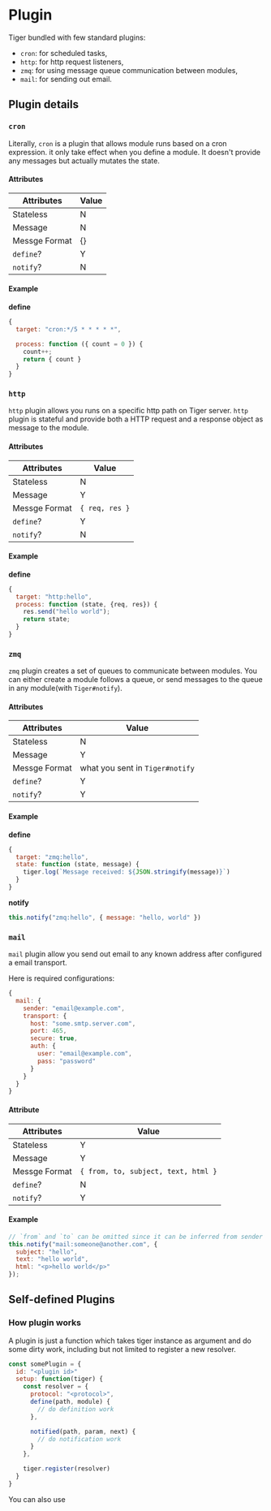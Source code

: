 # Plugin

Tiger bundled with few standard plugins:

  - `cron`: for scheduled tasks,
  - `http`: for http request listeners,
  - `zmq`: for using message queue communication between modules,
  - `mail`: for sending out email.

## Plugin details

### `cron`

Literally, `cron` is a plugin that allows module runs based on a cron expression. it only take effect when you define a module. It doesn't provide any messages but actually mutates the state.

#### Attributes

| Attributes    	| Value 	|
|---------------	|-------	|
| Stateless     	| N     	|
| Message       	| N     	|
| Messge Format 	| {}    	|
| `define`?     	| Y     	|
| `notify`?     	| N     	|

#### Example

**define**

```js
{
  target: "cron:*/5 * * * * *", 

  process: function ({ count = 0 }) {
    count++;
    return { count }
  }
}
```

### `http`

`http` plugin allows you runs on a specific http path on Tiger server. `http` plugin is stateful and provide both a HTTP request and a response object as message to the module.

#### Attributes

| Attributes    	| Value           	|
|---------------	|-----------------	|
| Stateless     	| N               	|
| Message       	| Y               	|
| Messge Format 	| `{ req, res }`  	|
| `define`?     	| Y               	|
| `notify`?     	| N               	|

#### Example

**define**

```js
{
  target: "http:hello", 
  process: function (state, {req, res}) {
    res.send("hello world");
    return state;
  }
}
```


### `zmq`

`zmq` plugin creates a set of queues to communicate between modules.
You can either create a module follows a queue, or send messages to the queue in any module(with `Tiger#notify`).

#### Attributes

| Attributes    	| Value                           	|
|---------------	|---------------------------------	|
| Stateless     	| N                               	|
| Message       	| Y                               	|
| Messge Format 	| what you sent in `Tiger#notify` 	|
| `define`?     	| Y                               	|
| `notify`?     	| Y                               	|

#### Example

**define**

```js
{
  target: "zmq:hello", 
  state: function (state, message) {
    tiger.log(`Message received: ${JSON.stringify(message)}`)
  }
}
```

**notify**

```js
this.notify("zmq:hello", { message: "hello, world" })
```

### `mail`

`mail` plugin allow you send out email to any known address after configured a email transport.

Here is required configurations:

```js
{
  mail: {
    sender: "email@example.com",
    transport: {
      host: "some.smtp.server.com",
      port: 465,
      secure: true,
      auth: {
        user: "email@example.com",
        pass: "password"
      }
    }
  }
}
```

#### Attribute

| Attributes    	| Value                             	  |
|---------------	|-------------------------------------	|
| Stateless     	| Y                                 	  |
| Message       	| Y                                 	  |
| Messge Format 	| `{ from, to, subject, text, html }` 	|
| `define`?     	| N                                 	  |
| `notify`?     	| Y                                 	  |

#### Example

```js
// `from` and `to` can be omitted since it can be inferred from sender and target.
this.notify("mail:someone@another.com", { 
  subject: "hello", 
  text: "hello world", 
  html: "<p>hello world</p>" 
});
```

## Self-defined Plugins

### How plugin works

A plugin is just a function which takes tiger instance as argument and do some dirty work, including but not limited to register a new resolver.

```js
const somePlugin = {
  id: "<plugin id>"
  setup: function(tiger) {
    const resolver = {
      protocol: "<protocol>",
      define(path, module) {
        // do definition work
      },

      notified(path, param, next) {
        // do notification work
      }
    },

    tiger.register(resolver)
  }
}
```

You can also use